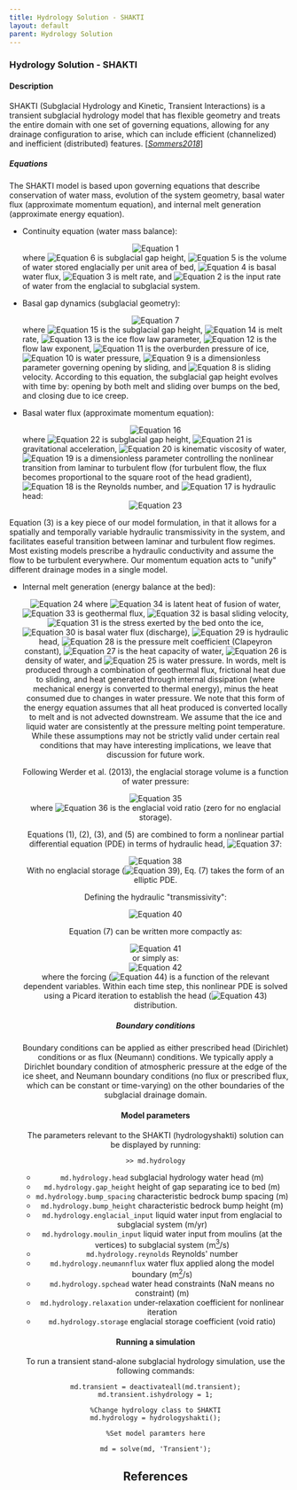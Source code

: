 ```yaml
---
title: Hydrology Solution - SHAKTI
layout: default
parent: Hydrology Solution
---
```


### Hydrology Solution - SHAKTI
#### Description
SHAKTI (Subglacial Hydrology and Kinetic, Transient Interactions) is a transient subglacial hydrology model that has flexible geometry and treats the entire domain with one set of governing equations, allowing for any drainage configuration to arise, which can include efficient (channelized) and inefficient (distributed) features. [<a href="#references">*Sommers2018*</a>]

##### Equations
The SHAKTI model is based upon governing equations that describe conservation of water mass, evolution of the system geometry, basal water flux (approximate momentum equation), and internal melt generation (approximate energy equation).


- Continuity equation (water mass balance):

  <div align="center"><img src="https://latex.codecogs.com/svg.latex?\frac{\partial b}{\partial t}+\frac{\partial b_e}{\partial t}+\nabla \cdot \vec{q}=\frac{\dot m}{\rho_w}+i_{e\rightarrow b}" alt="Equation 1"></div>
  where <img src="https://latex.codecogs.com/svg.latex?b" alt="Equation 6"> is subglacial gap height, <img src="https://latex.codecogs.com/svg.latex?b_e" alt="Equation 5"> is the volume of water stored englacially per unit area of bed, <img src="https://latex.codecogs.com/svg.latex?\vec{q}" alt="Equation 4"> is basal water flux, <img src="https://latex.codecogs.com/svg.latex?\dot{m}" alt="Equation 3"> is melt rate, and <img src="https://latex.codecogs.com/svg.latex?i_{e\rightarrow b}" alt="Equation 2"> is the input rate of water from the englacial to subglacial system.


- Basal gap dynamics (subglacial geometry):

  <div align="center"><img src="https://latex.codecogs.com/svg.latex?\frac{\partial b}{\partial t}=\frac{\dot{m}}{\rho_i}+\beta u_b-A|p_i-p_w|^{n-1}(p_i-p_w)b" alt="Equation 7"></div>
  where <img src="https://latex.codecogs.com/svg.latex?b" alt="Equation 15"> is the subglacial gap height, <img src="https://latex.codecogs.com/svg.latex?\dot{m}" alt="Equation 14"> is melt rate, <img src="https://latex.codecogs.com/svg.latex?A" alt="Equation 13"> is the ice flow law parameter, <img src="https://latex.codecogs.com/svg.latex?n" alt="Equation 12"> is the flow law exponent, <img src="https://latex.codecogs.com/svg.latex?p_i" alt="Equation 11"> is the overburden pressure of ice, <img src="https://latex.codecogs.com/svg.latex?p_w" alt="Equation 10"> is water pressure, <img src="https://latex.codecogs.com/svg.latex?\beta" alt="Equation 9"> is a dimensionless parameter governing opening by sliding, and <img src="https://latex.codecogs.com/svg.latex?u_b" alt="Equation 8"> is sliding velocity. According to this equation, the subglacial gap height evolves with time by: opening by both melt and sliding over bumps on the bed, and closing due to ice creep.


- Basal water flux (approximate momentum equation):

  <div align="center"><img src="https://latex.codecogs.com/svg.latex?\vec{q}=\frac{-b^3g}{12\nu(1+\omega Re)}\nabla h" alt="Equation 16"></div>
  where <img src="https://latex.codecogs.com/svg.latex?b" alt="Equation 22"> is subglacial gap height, <img src="https://latex.codecogs.com/svg.latex?g" alt="Equation 21"> is gravitational acceleration, <img src="https://latex.codecogs.com/svg.latex?\nu" alt="Equation 20"> is kinematic viscosity of water, <img src="https://latex.codecogs.com/svg.latex?\omega" alt="Equation 19"> is a dimensionless parameter controlling the nonlinear transition from laminar to turbulent flow (for turbulent flow, the flux becomes proportional to the square root of the head gradient), <img src="https://latex.codecogs.com/svg.latex?Re" alt="Equation 18"> is the Reynolds number, and <img src="https://latex.codecogs.com/svg.latex?h" alt="Equation 17"> is hydraulic head:

  <div align="center"><img src="https://latex.codecogs.com/svg.latex?h=\frac{p_w}{\rho_w g}+z_b" alt="Equation 23"></div>

Equation (3) is a key piece of our model formulation, in that it allows for a spatially and temporally variable hydraulic transmissivity in the system, and facilitates easeful transition between laminar and turbulent flow regimes. Most existing models prescribe a hydraulic conductivity and assume the flow to be turbulent everywhere. Our momentum equation acts to "unify" different drainage modes in a single model.


- Internal melt generation (energy balance at the bed):

  <div align="center"><img src="https://latex.codecogs.com/svg.latex?
\dot{m}=\frac{1}{L}(G+\vec{u_b}\cdot\vec{\tau_b}-\rho_wg\vec{q}\cdot\nabla h-c_t c_w \rho_w \vec{q}\cdot\nabla p_w)" alt="Equation 24"></div>
  where <img src="https://latex.codecogs.com/svg.latex?L" alt="Equation 34"> is latent heat of fusion of water, <img src="https://latex.codecogs.com/svg.latex?G" alt="Equation 33"> is geothermal flux, <img src="https://latex.codecogs.com/svg.latex?u_b" alt="Equation 32"> is basal sliding velocity, <img src="https://latex.codecogs.com/svg.latex?\tau_b" alt="Equation 31"> is the stress exerted by the bed onto the ice, <img src="https://latex.codecogs.com/svg.latex?\vec{q}" alt="Equation 30"> is basal water flux (discharge), <img src="https://latex.codecogs.com/svg.latex?h" alt="Equation 29"> is hydraulic head, <img src="https://latex.codecogs.com/svg.latex?c_t" alt="Equation 28"> is the pressure melt coefficient (Clapeyron constant), <img src="https://latex.codecogs.com/svg.latex?c_w" alt="Equation 27"> is the heat capacity of water, <img src="https://latex.codecogs.com/svg.latex?\rho_w" alt="Equation 26"> is density of water, and <img src="https://latex.codecogs.com/svg.latex?p_w" alt="Equation 25"> is water pressure. In words, melt is produced through a combination of geothermal flux, frictional heat due to sliding, and heat generated through internal dissipation (where mechanical energy is converted to thermal energy), minus the heat consumed due to changes in water pressure. We note that this form of the energy equation assumes that all heat produced is converted locally to melt and is not advected downstream. We assume that the ice and liquid water are consistently at the pressure melting point temperature. While these assumptions may not be strictly valid under certain real conditions that may have interesting implications, we leave that discussion for future work.

Following Werder et al. (2013), the englacial storage volume is a function of water pressure:

<div align="center"><img src="https://latex.codecogs.com/svg.latex?
b_e=e_v\frac{\rho_wgh-\rho_wgz_b}{\rho_wg}=e_v(h-z_b)" alt="Equation 35"></div>
where <img src="https://latex.codecogs.com/svg.latex?e_v" alt="Equation 36"> is the englacial void ratio (zero for no englacial storage).

Equations (1), (2), (3), and (5) are combined to form a nonlinear partial differential equation (PDE) in terms of hydraulic head, <img src="https://latex.codecogs.com/svg.latex?h" alt="Equation 37">:

<div align="center"><img src="https://latex.codecogs.com/svg.latex?
\nabla\cdot\left[\frac{-b^3g}{12\nu(1+\omega Re)}\cdot\nabla h\right]+\frac{\partial e_v(h-z_b)}{\partial t}=\dot{m}\left[\frac{1}{\rho_w}-\frac{1}{\rho_i}\right]+A|p_i-p_w|^{n-1}(p_i-p_w)b-\beta u_b+i_{e\rightarrow b}" alt="Equation 38"></div>
With no englacial storage (<img src="https://latex.codecogs.com/svg.latex?e_v=0" alt="Equation 39">), Eq. (7) takes the form of an elliptic PDE.

Defining the hydraulic "transmissivity":

<div align="center"><img src="https://latex.codecogs.com/svg.latex?
\vec{K}=\frac{-b^3g}{12\nu(1+\omega Re)}" alt="Equation 40"></div>

Equation (7) can be written more compactly as:

<div align="center"><img src="https://latex.codecogs.com/svg.latex?
\nabla\cdot(\vec{K}\cdot\nabla h)+\frac{\partial e_v(h-z_b)}{\partial t}=\dot{m}(\frac{1}{\rho_w}-\frac{1}{\rho_i})+A|p_i-p_w|^{n-1}(p_i-p_w)b-\beta u_b+i_{e\rightarrow b}" alt="Equation 41"></div>
or simply as:

<div align="center"><img src="https://latex.codecogs.com/svg.latex?
\nabla\cdot(\vec{K}\cdot\nabla h)+\frac{\partial e_v(h-z_b)}{\partial t}=RHS" alt="Equation 42"></div>
where the forcing (<img src="https://latex.codecogs.com/svg.latex?RHS" alt="Equation 44">) is a function of the relevant dependent variables. Within each time step, this nonlinear PDE is solved using a Picard iteration to establish the head (<img src="https://latex.codecogs.com/svg.latex?h" alt="Equation 43">) distribution.

##### Boundary conditions
Boundary conditions can be applied as either prescribed head (Dirichlet) conditions or as flux (Neumann) conditions. We typically apply a Dirichlet boundary condition of atmospheric pressure at the edge of the ice sheet, and Neumann boundary conditions (no flux or prescribed flux, which can be constant or time-varying) on the other boundaries of the subglacial drainage domain.

#### Model parameters
The parameters relevant to the SHAKTI (hydrologyshakti) solution can be displayed by running:
````
>> md.hydrology
````


- `md.hydrology.head` subglacial hydrology water head (m)
- `md.hydrology.gap_height` height of gap separating ice to bed (m)
- `md.hydrology.bump_spacing` characteristic bedrock bump spacing (m)
- `md.hydrology.bump_height` characteristic bedrock bump height (m)
- `md.hydrology.englacial_input` liquid water input from englacial to subglacial system (m/yr)
- `md.hydrology.moulin_input` liquid water input from moulins (at the vertices) to subglacial system (m<a href="#footnotes" target="_top"><sup>3</sup></a>/s)
- `md.hydrology.reynolds` Reynolds' number
- `md.hydrology.neumannflux` water flux applied along the model boundary (m<a href="#footnotes" target="_top"><sup>2</sup></a>/s)
- `md.hydrology.spchead` water head constraints (NaN means no constraint) (m)
- `md.hydrology.relaxation` under-relaxation coefficient for nonlinear iteration
- `md.hydrology.storage` englacial storage coefficient (void ratio)

#### Running a simulation
To run a transient stand-alone subglacial hydrology simulation, use the following commands:
````
md.transient = deactivateall(md.transient);
md.transient.ishydrology = 1;

%Change hydrology class to SHAKTI
md.hydrology = hydrologyshakti();

%Set model paramters here

md = solve(md, 'Transient');
````


## References
